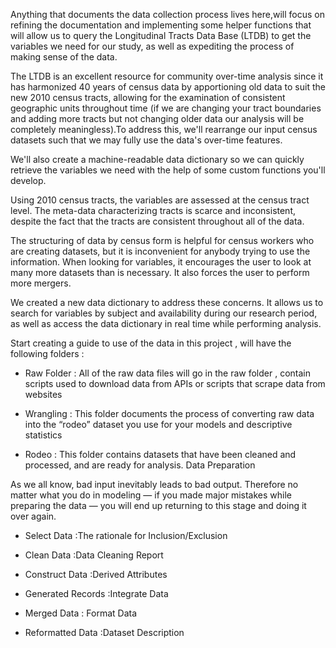 Anything that documents the data collection process lives here,will focus on refining the documentation and implementing some helper functions that will allow us to query the Longitudinal Tracts Data Base (LTDB) to get the variables we need for our study, as well as expediting the process of making sense of the data.

The LTDB is an excellent resource for community over-time analysis since it has harmonized 40 years of census data by apportioning old data to suit the new 2010 census tracts, allowing for the examination of consistent geographic units throughout time (if we are changing your tract boundaries and adding more tracts but not changing older data our analysis will be completely meaningless).To address this, we'll rearrange our input census datasets such that we may fully use the data's over-time features.

We'll also create a machine-readable data dictionary so we can quickly retrieve the variables we need with the help of some custom functions you'll develop.

Using 2010 census tracts, the variables are assessed at the census tract level. The meta-data characterizing tracts is scarce and inconsistent, despite the fact that the tracts are consistent throughout all of the data.

The structuring of data by census form is helpful for census workers who are creating datasets, but it is inconvenient for anybody trying to use the information. When looking for variables, it encourages the user to look at many more datasets than is necessary. It also forces the user to perform more mergers.

We created a new data dictionary to address these concerns. It allows us to search for variables by subject and availability during our research period, as well as access the data dictionary in real time while performing analysis.

Start creating a guide to use of the data in this project , will have the following folders :

- Raw Folder : All of the raw data files will go in the raw folder , contain scripts used to download data from APIs or scripts that scrape data from websites

- Wrangling : This folder documents the process of converting raw data into the “rodeo” dataset you use for your models and descriptive statistics

- Rodeo : This folder contains datasets that have been cleaned and processed, and are ready for analysis.
Data Preparation

As we all know, bad input inevitably leads to bad output. Therefore no matter what you do in modeling — if you made major mistakes while preparing the data — you will end up returning to this stage and doing it over again.

- Select Data :The rationale for Inclusion/Exclusion

- Clean Data :Data Cleaning Report

- Construct Data :Derived Attributes

- Generated Records :Integrate Data

- Merged Data : Format Data

- Reformatted Data :Dataset Description


